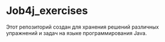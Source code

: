 # Job4j_exercises

Этот репозиторий создан для хранения решений различных упражнений и задач на языке программирования Java.